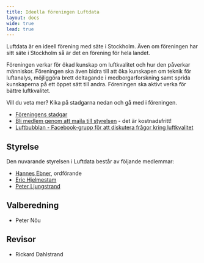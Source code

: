 ```yaml
---
title: Ideella föreningen Luftdata
layout: docs
wide: true
lead: true
---
```


Luftdata är en ideell förening med säte i Stockholm. Även om föreningen har sitt säte i Stockholm så är det en förening för hela landet.

Föreningen verkar för ökad kunskap om luftkvalitet och hur den påverkar människor. Föreningen ska även bidra till att öka kunskapen om teknik för luftanalys, möjliggöra brett deltagande i medborgarforskning samt sprida kunskaperna på ett öppet sätt till andra. Föreningen ska aktivt verka för bättre luftkvalitet.

Vill du veta mer? Kika på stadgarna nedan och gå med i föreningen. 

  * [Föreningens stadgar](stadgar.pdf)
  * [Bli medlem genom att maila till styrelsen](mailto:info@luftdata.se) - det är kostnadsfritt!
  * [Luftbubblan - Facebook-grupp för att diskutera frågor kring luftkvalitet](https://www.facebook.com/groups/luftbubblan)

## Styrelse

Den nuvarande styrelsen i Luftdata består av följande medlemmar:

  * [Hannes Ebner](mailto:hannes@luftdata.se), ordförande
  * [Eric Hjelmestam](mailto:eric@luftdata.se)
  * [Peter Ljungstrand](mailto:peter.ljungstrand@luftdata.se)

## Valberedning

  * Peter Nõu
  
## Revisor

  * Rickard Dahlstrand
